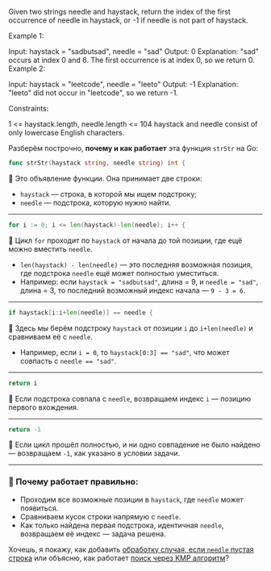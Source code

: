 Given two strings needle and haystack, return the index of the first occurrence of needle in haystack, or -1 if needle is not part of haystack.

 

Example 1:

Input: haystack = "sadbutsad", needle = "sad"
Output: 0
Explanation: "sad" occurs at index 0 and 6.
The first occurrence is at index 0, so we return 0.
Example 2:

Input: haystack = "leetcode", needle = "leeto"
Output: -1
Explanation: "leeto" did not occur in "leetcode", so we return -1.
 

Constraints:

1 <= haystack.length, needle.length <= 104
haystack and needle consist of only lowercase English characters.




Разберём построчно, **почему и как работает** эта функция `strStr` на Go:

```go
func strStr(haystack string, needle string) int {
```

🔹 Это объявление функции. Она принимает две строки:

* `haystack` — строка, в которой мы ищем подстроку;
* `needle` — подстрока, которую нужно найти.

---

```go
for i := 0; i <= len(haystack)-len(needle); i++ {
```

🔹 Цикл `for` проходит по `haystack` от начала до той позиции, где ещё можно вместить `needle`.

* `len(haystack) - len(needle)` — это последняя возможная позиция, где подстрока `needle` ещё может полностью уместиться.
* Например: если `haystack = "sadbutsad"`, длина = 9, и `needle = "sad"`, длина = 3, то последний возможный индекс начала — `9 - 3 = 6`.

---

```go
if haystack[i:i+len(needle)] == needle {
```

🔹 Здесь мы берём подстроку `haystack` от позиции `i` до `i+len(needle)` и сравниваем её с `needle`.

* Например, если `i = 0`, то `haystack[0:3] == "sad"`, что может совпасть с `needle == "sad"`.

---

```go
return i
```

🔹 Если подстрока совпала с `needle`, возвращаем индекс `i` — позицию первого вхождения.

---

```go
return -1
```

🔹 Если цикл прошёл полностью, и ни одно совпадение не было найдено — возвращаем `-1`, как указано в условии задачи.

---

### 🧠 Почему работает правильно:

* Проходим все возможные позиции в `haystack`, где `needle` может появиться.
* Сравниваем кусок строки напрямую с `needle`.
* Как только найдена первая подстрока, идентичная `needle`, возвращаем её индекс — задача решена.

Хочешь, я покажу, как добавить [обработку случая, если `needle` пустая строка](f) или объясню, как работает [поиск через KMP алгоритм](f)?
